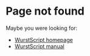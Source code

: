 # Page not found

Maybe you were looking for:

- [WurstScript homepage](https://wurstscript.github.io/)
- [WurstScript manual](https://wurstscript.github.io/manual.html)
